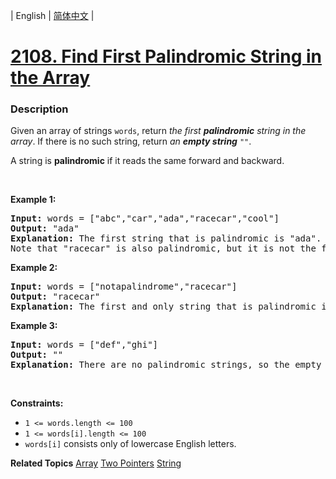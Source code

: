 | English | [简体中文](README.md) |

# [2108. Find First Palindromic String in the Array](https://leetcode.cn/problems/find-first-palindromic-string-in-the-array)
 ### Description
<p>Given an array of strings <code>words</code>, return <em>the first <strong>palindromic</strong> string in the array</em>. If there is no such string, return <em>an <strong>empty string</strong> </em><code>&quot;&quot;</code>.</p>

<p>A string is <strong>palindromic</strong> if it reads the same forward and backward.</p>

<p>&nbsp;</p>
<p><strong class="example">Example 1:</strong></p>

<pre>
<strong>Input:</strong> words = [&quot;abc&quot;,&quot;car&quot;,&quot;ada&quot;,&quot;racecar&quot;,&quot;cool&quot;]
<strong>Output:</strong> &quot;ada&quot;
<strong>Explanation:</strong> The first string that is palindromic is &quot;ada&quot;.
Note that &quot;racecar&quot; is also palindromic, but it is not the first.
</pre>

<p><strong class="example">Example 2:</strong></p>

<pre>
<strong>Input:</strong> words = [&quot;notapalindrome&quot;,&quot;racecar&quot;]
<strong>Output:</strong> &quot;racecar&quot;
<strong>Explanation:</strong> The first and only string that is palindromic is &quot;racecar&quot;.
</pre>

<p><strong class="example">Example 3:</strong></p>

<pre>
<strong>Input:</strong> words = [&quot;def&quot;,&quot;ghi&quot;]
<strong>Output:</strong> &quot;&quot;
<strong>Explanation:</strong> There are no palindromic strings, so the empty string is returned.
</pre>

<p>&nbsp;</p>
<p><strong>Constraints:</strong></p>

<ul>
	<li><code>1 &lt;= words.length &lt;= 100</code></li>
	<li><code>1 &lt;= words[i].length &lt;= 100</code></li>
	<li><code>words[i]</code> consists only of lowercase English letters.</li>
</ul>

**Related Topics**  [Array](https://leetcode.cn/tag/array) [Two Pointers](https://leetcode.cn/tag/two-pointers) [String](https://leetcode.cn/tag/string) 